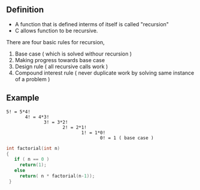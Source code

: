 ## Definition
* A function that is defined interms of itself is called "recursion"
* C allows function to be recursive.

There are four basic rules for recursion,
  1. Base case ( which is solved withour recursion )
  2. Making progress towards base case
  3. Design rule ( all recursive calls work )
  4. Compound interest rule ( never duplicate work by solving same instance of a problem )

## Example

```text
5! = 5*4!
       4! = 4*3!
              3! = 3*2!
                     2! = 2*1!
                            1! = 1*0!
                                   0! = 1 ( base case )
 ```
 
 ```c
 int factorial(int n)
 {
    if ( n == 0 )
      return(1);
    else
      return( n * factorial(n-1));
  }
  ```
                                   
